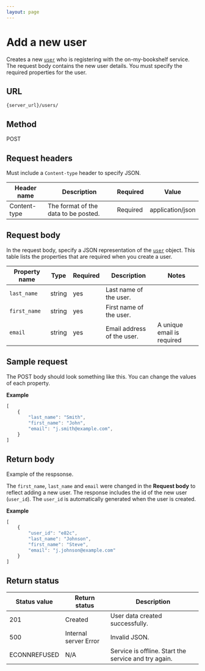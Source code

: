 ```yaml
---
layout: page
---
```


# Add a new user

Creates a new [`user`](user.md) who is registering with the on-my-bookshelf service.
The request body contains the new user details. 
You must specify the required properties for the user. 

## URL

```shell
{server_url}/users/
```

## Method

POST


## Request headers

Must include a `Content-type` header to specify JSON.

| Header name | Description | Required | Value |
| -------------- | ------ | ------------ |------------ |
| Content-type | The format of the data to be posted. | Required | application/json |

## Request body

In the request body, specify a JSON representation of the [`user`](user.md) object. This table lists the properties that are required when you create a user. 

| Property name       | Type   | Required | Description                | Notes |
| -------------- | ------ | -------- | -------------------------- | ----- |
| `last_name`      | string | yes      | Last name of the user.     |       | 
| `first_name`     | string | yes      | First name of the user.    |       |
| `email`          | string | yes      | Email address of the user. | A unique email is required |

## Sample request

The POST body should look something like this. You can change the values of each property.

**Example**

```js
[
    {
        "last_name": "Smith",
        "first_name": "John",
        "email": "j.smith@example.com",
    }
]
```

## Return body

Example of the respsonse. 

The `first_name`, `last_name` and `email` were changed in the **Request body** to reflect adding a new user. The response includes the id of the new user (`user_id`). The `user_id` is automatically generated when the user is created.

**Example**

```js
[
    {
        "user_id": "e82c",
        "last_name": "Johnson",
        "first_name": "Steve",
        "email": "j.johnson@example.com"
    }
]
```
## Return status

| Status value | Return status | Description |
| ------------- | ----------- | ----------- |
| 201 | Created | User data created successfully. |
| 500 | Internal server Error | Invalid JSON. |
| ECONNREFUSED | N/A | Service is offline. Start the service and try again. |
